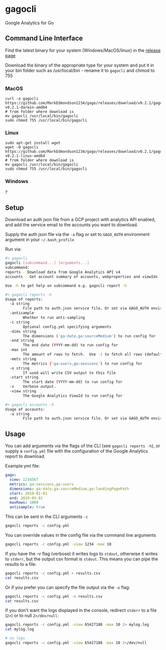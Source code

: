 # gagocli
Google Analytics for Go

## Command Line Interface

Find the latest binary for your system (Windows/MacOS/linux) in the [release page](https://github.com/MarkEdmondson1234/gago/releases)

Download the binary of the appropriate type for your system and put it in your bin folder such as /usr/local/bin - rename it to `gagocli` and chmod to 755

### MacOS

```
curl -o gagocli https://github.com/MarkEdmondson1234/gago/releases/download/v0.2.1/gagocli-v0.2.1-darwin-amd64
# from folder where download is
mv gagocli /usr/local/bin/gagocli
sudo chmod 755 /usr/local/bin/gagocli
```

### Linux

```
sudo apt-get install wget
wget -O gagocli https://github.com/MarkEdmondson1234/gago/releases/download/v0.2.1/gagocli-v0.2.1-linux-amd64
# from folder where download is
mv gagocli /usr/local/bin/gagocli
sudo chmod 755 /usr/local/bin/gagocli
```


### Windows

?
 
## Setup

Download an auth json file from a GCP project with analytics API enabled, and add the service email to the accounts you want to download.

Supply the auth json file via the `-a` flag or set to `GAGO_AUTH` environment argument in your `~/.bash_profile`

Run via:

```sh
#> gagocli
gagocli [subcommand...] [arguments...]
subcommand:
reports	- Download data from Google Analytics API v4
accounts - Get account summary of accounts, webproperties and viewIds

Use -h to get help on subcommand e.g. gagocli report -h

#> gagocli reports -h
Usage of reports:
  -a string
    	File path to auth.json service file. Or set via GAGO_AUTH environment argument
  -antisample
    	Whether to run anti-sampling
  -c string
    	Optional config.yml specifying arguments
  -dims string
    	The dimensions ('ga:date,ga:sourceMedium') to run config for
  -end string
    	The end date (YYYY-mm-dd) to run config for
  -max int
    	The amount of rows to fetch.  Use -1 to fetch all rows (default 1000)
  -mets string
    	The metrics ('ga:users,ga:sessions') to run config for
  -o string
    	If used will write CSV output to this file
  -start string
    	The start date (YYYY-mm-dd) to run config for
  -v	Verbose output.
  -view string
    	The Google Analytics ViewId to run config for

#> gagocli accounts -h
Usage of accounts:
  -a string
    	File path to auth.json service file. Or set via GAGO_AUTH environment argument
```


## Usage

You can add arguments via the flags of the CLI (see `gagocli reports -h`), or supply a `config.yml` file with the configuration of the Google Analytics report to download.

Example yml file:

```yml
gago:
  view: 1234567
  metrics: ga:sessions,ga:users
  dimensions: ga:date,ga:sourceMedium,ga:landingPagePath
  start: 2019-01-01
  end: 2019-03-01
  maxRows: 1000
  antisample: true
```

This can be sent in the CLI arguments `-c`

```bash
gagocli reports -c config.yml
```

You can override values in the config file via the command line arguments

```bash
gagocli reports -c config.yml -view 1234 -max 10
```

If you have the -v flag (verbose) it writes logs to `stdout`, otherwise it writes to `stderr`, but the output csv format is `stdout`.  This means you can pipe the results to a file:

```bash
gagocli reports -c config.yml > results.csv
cat results.csv
```

Or if you prefer you can specify the file output via the `-o` flag:

```bash
gagocli reports -c config.yml -o results.csv
cat results.csv
```

If you don't want the logs displayed in the console, redirect `stderr` to a file (`2>`) or to null `2>/dev/null`:

```bash
gagocli reports -c config.yml -view 65427188 -max 10 2> mylog.log
cat mylog.log

# no logs
gagocli reports -c config.yml -view 65427188 -max 10 2>/dev/null
```
